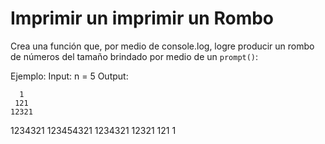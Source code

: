 # Imprimir un imprimir un Rombo

Crea una función que, por medio de console.log, logre producir un rombo de
números del tamaño brindado por medio de un `prompt()`:

Ejemplo:
Input: n = 5
Output:

      1
     121
    12321
   1234321
  123454321
   1234321
    12321
     121
      1
